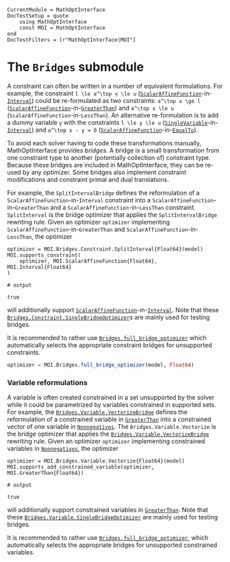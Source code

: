 ```@meta
CurrentModule = MathOptInterface
DocTestSetup = quote
    using MathOptInterface
    const MOI = MathOptInterface
end
DocTestFilters = [r"MathOptInterface|MOI"]
```

# The `Bridges` submodule

A constraint can often be written in a number of equivalent formulations. For
example, the constraint ``l \le a^\top x \le u``
([`ScalarAffineFunction`](@ref)-in-[`Interval`](@ref)) could be re-formulated as
two constraints: ``a^\top x \ge l`` ([`ScalarAffineFunction`](@ref)-in-[`GreaterThan`](@ref))
and ``a^\top x \le u`` (`ScalarAffineFunction`-in-`LessThan`). An alternative
re-formulation is to add a dummy variable `y` with the constraints ``l \le y \le u``
([`SingleVariable`](@ref)-in-[`Interval`](@ref)) and ``a^\top x - y = 0``
([`ScalarAffineFunction`](@ref)-in-[`EqualTo`](@ref)).

To avoid each solver having to code these transformations manually,
MathOptInterface provides *bridges*. A bridge is a small transformation from one
constraint type to another (potentially collection of) constraint type. Because
these bridges are included in MathOptInterface, they can be re-used by any
optimizer. Some bridges also implement constraint modifications and constraint
primal and dual translations.

For example, the `SplitIntervalBridge` defines the reformulation of a
`ScalarAffineFunction`-in-`Interval` constraint into a
`ScalarAffineFunction`-in-`GreaterThan` and a
`ScalarAffineFunction`-in-`LessThan` constraint. `SplitInterval` is the
bridge optimizer that applies the `SplitIntervalBridge` rewriting rule. Given
an optimizer `optimizer` implementing `ScalarAffineFunction`-in-`GreaterThan`
and `ScalarAffineFunction`-in-`LessThan`, the optimizer
```jldoctest; setup=:(model = MOI.Utilities.Model{Float64}())
optimizer = MOI.Bridges.Constraint.SplitInterval{Float64}(model)
MOI.supports_constraint(
    optimizer, MOI.ScalarAffineFunction{Float64}, MOI.Interval{Float64}
)

# output

true
```
will additionally support [`ScalarAffineFunction`](@ref)-in-[`Interval`](@ref).
Note that these [`Bridges.Constraint.SingleBridgeOptimizer`](@ref)s are mainly
used for testing bridges.

It is recommended to rather use [`Bridges.full_bridge_optimizer`](@ref) which
automatically selects the appropriate constraint bridges for unsupported
constraints.
```julia
optimizer = MOI.Bridges.full_bridge_optimizer(model, Float64)
```

### Variable reformulations

A variable is often created constrained in a set unsupported by the solver while
it could be parametrized by variables constrained in supported sets.
For example, the [`Bridges.Variable.VectorizeBridge`](@ref) defines the
reformulation of a constrained variable in [`GreaterThan`](@ref) into a
constrained vector of one variable in [`Nonnegatives`](@ref).
The `Bridges.Variable.Vectorize` is the bridge optimizer that applies the
[`Bridges.Variable.VectorizeBridge`](@ref) rewriting rule. Given an optimizer
`optimizer` implementing constrained variables in [`Nonnegatives`](@ref),
the optimizer
```jldoctest; setup=:(model = MOI.Utilities.Model{Float64}())
optimizer = MOI.Bridges.Variable.Vectorize{Float64}(model)
MOI.supports_add_constrained_variable(optimizer, MOI.GreaterThan{Float64})

# output

true
```
will additionally support constrained variables in [`GreaterThan`](@ref).
Note that these [`Bridges.Variable.SingleBridgeOptimizer`](@ref) are mainly
used for testing bridges.

It is recommended to rather use [`Bridges.full_bridge_optimizer`](@ref), which
automatically selects the appropriate bridges for unsupported constrained
variables.
